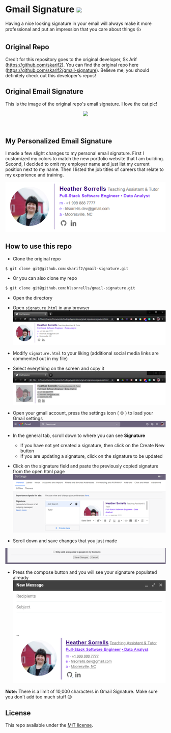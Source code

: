 # Gmail Signature <img width="25" src="https://user-images.githubusercontent.com/5141132/50740364-7ea80880-1217-11e9-8faf-2348e31beedd.png">

Having a nice looking signature in your email will always make it more professional and put an impression that you care about things :+1:

## Original Repo
Credit for this repository goes to the original developer, Sk Arif (https://github.com/skarif2). You can find the original repo here (https://github.com/skarif2/gmail-signature). Believe me, you should definitely check out this developer's repos!

## Original Email Signature
This is the image of the original repo's email signature. I love the cat pic!
<div align="center">
  <img src="https://user-images.githubusercontent.com/5141132/50740487-59b49500-1219-11e9-99ad-dbad6729875b.png">
</div>

<br />
<br />

## My Personalized Email Signature
I made a few slight changes to my personal email signature. First I customized my colors to match the new portfolio website that I am building. Second, I decided to omit my employer name and just list my current position next to my name. Then I listed the job titles of careers that relate to my experience and training.

<div align="center">
  <img src="./assets/EmailSignatureScreenshot.PNG">
</div>

## How to use this repo

- Clone the original repo
```sh
$ git clone git@github.com:skarif2/gmail-signature.git
```
- Or you can also clone my repo
```sh
$ git clone git@github.com:hlsorrells/gmail-signature.git
```

- Open the directory

- Open `signature.html` in any browser <img src="./assets/BrowserOpen.PNG">

- Modify `signature.html` to your liking (additional social media links are commented out in my file)

- Select everything on the screen and copy it <img src="./assets/SelectedContent.PNG">

- Open your gmail account, press the settings icon ( ⚙️ ) to load your Gmail settings <img src="./assets/GmailSettings.PNG">

- In the general tab, scroll down to where you can see **Signature**

  - If you have not yet created a signature, then click on the Create New button
  - If you are updating a signature, click on the signature to be updated

- Click on the signature field and paste the previously copied signature from the open html page <img src="./assets/GmailSignatureSettings.PNG">

- Scroll down and save changes that you just made
<img src="./assets/SaveChanges.PNG">

- Press the compose button and you will see your signature populated already <img src="./assets/NewMessage.PNG">

**Note:** There is a limit of 10,000 characters in Gmail Signature. Make sure you don't add too much stuff :wink:

## License

This repo available under the [MIT license](https://github.com/hlsorrells/gmail-signature/blob/master/LICENSE).


